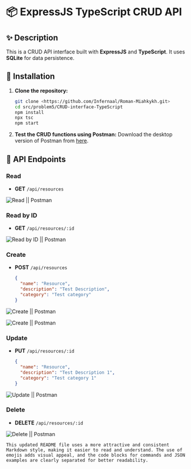 # 📦 ExpressJS TypeScript CRUD API

## ✨ Description

This is a CRUD API interface built with **ExpressJS** and **TypeScript**. It uses **SQLite** for data persistence.

## 🚀 Installation

1. **Clone the repository:**
   ```bash
   git clone <https://github.com/Infernaal/Roman-Miahkykh.git>
   cd src/problem5/CRUD-interface-TypeScript
   npm install
   npx tsc
   npm start
   ```

2. **Test the CRUD functions using Postman:**
   Download the desktop version of Postman from [here](https://www.postman.com/downloads/).

## 🔗 API Endpoints

### Read
- **GET** `/api/resources`

![Read || Postman](https://example.com/expressjs-logo.png)

### Read by ID
- **GET** `/api/resources/:id`

![Read by ID || Postman](https://example.com/expressjs-logo.png)

### Create
- **POST** `/api/resources`
  ```json
  {
    "name": "Resource",
    "description": "Test Description",
    "category": "Test category"
  }
  ```

![Create || Postman](https://i.imgur.com/n4o1ffj.jpeg)

![Create || Postman](https://i.imgur.com/CilNYnK.jpeg)

### Update
- **PUT** `/api/resources/:id`
  ```json
  {
    "name": "Resource",
    "description": "Test Description 1",
    "category": "Test category 1"
  }
  ```

![Update || Postman](https://example.com/expressjs-logo.png)


### Delete
- **DELETE** `/api/resources/:id`

![Delete || Postman](https://example.com/expressjs-logo.png)

```
This updated README file uses a more attractive and consistent Markdown style, making it easier to read and understand. The use of emojis adds visual appeal, and the code blocks for commands and JSON examples are clearly separated for better readability.